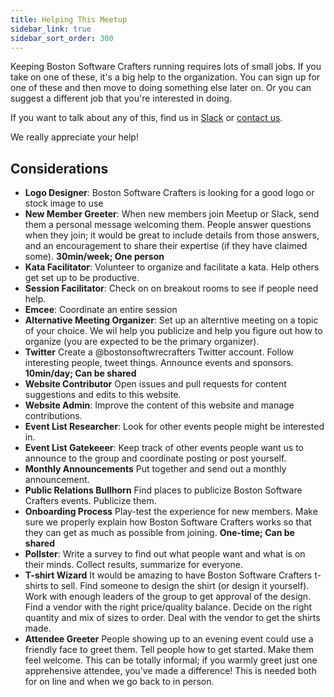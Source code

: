 ```yaml
---
title: Helping This Meetup
sidebar_link: true
sidebar_sort_order: 300
---
```


Keeping Boston Software Crafters running requires lots of small jobs. If you take on one of these, it's a big help to the organization. You can sign up for one of these and then move to doing something else later on. Or you can suggest a different job that you're interested in doing.

If you want to talk about any of this, find us in [Slack](slack.md) or [contact us](contact.md).

We really appreciate your help!

## Considerations

<!-- Time: roughly how much effort it will take?

One-time or on-going: how big a commitment are you making?

One person, or shared job: can this task be shared among a few people?

Importance: is it critical that it get done, or is it more casual?
 -->


<!-- - **Discussion moderator**Be aware of discussions happening on Slack and Meetup. Answer questions, suggest proper usage, report inappropriate usage. Make people feel like someone official is paying attention.

-->
- **Logo Designer**: Boston Software Crafters is looking for a good logo or stock image to use
- **New Member Greeter**: When new members join Meetup or Slack, send them a personal message welcoming them. People answer questions when they join; it would be great to include details from those answers, and an encouragement to share their expertise (if they have claimed some).  **30min/week; One person**
- **Kata Facilitator**: Volunteer to organize and facilitate a kata.  Help others get set up to be productive.
- **Session Facilitator**: Check on on breakout rooms to see if people need help.
- **Emcee**: Coordinate an entire session
- **Alternative Meeting Organizer**: Set up an alterntive meeting on a topic of your choice.  We wil help you publicize and help you figure out how to organize (you are expected to be the primary organizer).
- **Twitter** Create a @bostonsoftwrecrafters Twitter account. Follow interesting people, tweet things. Announce events and sponsors.  **10min/day; Can be shared**
- **Website Contributor**  Open issues and pull requests for content suggestions and edits to this website.
- **Website Admin**: Improve the content of this website and manage contributions.
- **Event List Researcher**: Look for other events people might be interested in.
- **Event List Gatekeeer**: Keep track of other events people want us to announce to the group and coordinate posting or post yourself.
- **Monthly Announcements** Put together and send out a monthly announcement.
- **Public Relations Bullhorn**  Find places to publicize Boston Software Crafters events. Publicize them.
- **Onboarding Process**  Play-test the experience for new members. Make sure we properly explain how Boston Software Crafters works so that they can get as much as possible from joining.  **One-time; Can be shared**
- **Pollster**: Write a survey to find out what people want and what is on their minds. Collect results, summarize for everyone.
- **T-shirt Wizard** It would be amazing to have Boston Software Crafters t-shirts to sell. Find someone to design the shirt (or design it yourself). Work with enough leaders of the group to get approval of the design. Find a vendor with the right price/quality balance. Decide on the right quantity and mix of sizes to order. Deal with the vendor to get the shirts made.
- **Attendee Greeter**  People showing up to an evening event could use a friendly face to greet them. Tell people how to get started. Make them feel welcome. This can be totally informal; if you warmly greet just one apprehensive attendee, you've made a difference!  This is needed both for on line and when we go back to in person.
